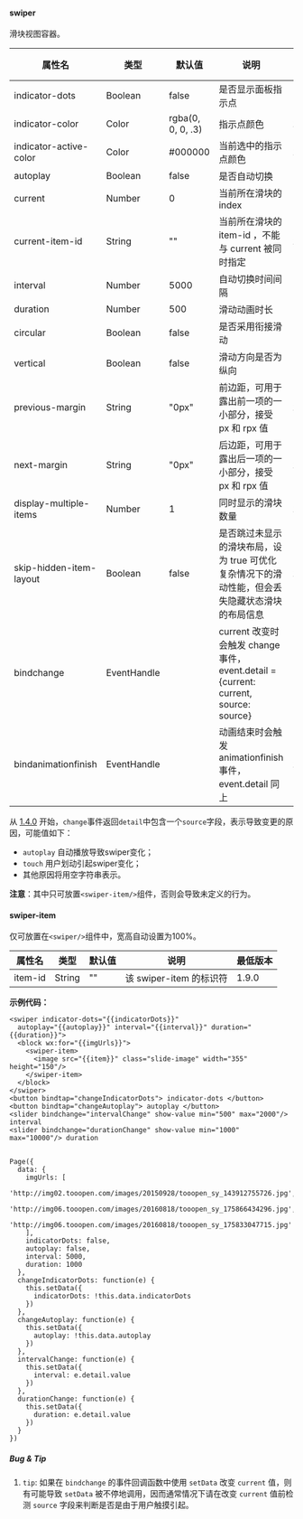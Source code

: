 <!-- https://developers.weixin.qq.com/miniprogram/dev/component/swiper.html -->

#### swiper

滑块视图容器。

  属性名                    |  类型          |  默认值              |  说明                                                                         | 最低版本 
----------------------------|----------------|----------------------|-------------------------------------------------------------------------------|----------
  indicator-dots            |  Boolean       |  false               |  是否显示面板指示点                                                           |          
  indicator-color           |  Color         |  rgba(0, 0, 0, .3)   |  指示点颜色                                                                   |  1.1.0   
  indicator-active-color    |  Color         |  #000000             |  当前选中的指示点颜色                                                         |  1.1.0   
  autoplay                  |  Boolean       |  false               |  是否自动切换                                                                 |          
  current                   |  Number        |  0                   |  当前所在滑块的 index                                                         |          
  current-item-id           |  String        |  ""                  |  当前所在滑块的 item-id ，不能与 current 被同时指定                           |  1.9.0   
  interval                  |  Number        |  5000                |  自动切换时间间隔                                                             |          
  duration                  |  Number        |  500                 |  滑动动画时长                                                                 |          
  circular                  |  Boolean       |  false               |  是否采用衔接滑动                                                             |          
  vertical                  |  Boolean       |  false               |  滑动方向是否为纵向                                                           |          
  previous-margin           |  String        |  "0px"               |  前边距，可用于露出前一项的一小部分，接受 px 和 rpx 值                        |  1.9.0   
  next-margin               |  String        |  "0px"               |  后边距，可用于露出后一项的一小部分，接受 px 和 rpx 值                        |  1.9.0   
  display-multiple-items    |  Number        |  1                   |  同时显示的滑块数量                                                           |  1.9.0   
  skip-hidden-item-layout   |  Boolean       |  false               |是否跳过未显示的滑块布局，设为 true 可优化复杂情况下的滑动性能，但会丢失隐藏状态滑块的布局信息|  1.9.0   
  bindchange                |  EventHandle   |                      |current 改变时会触发 change 事件，event.detail = {current: current, source: source}|          
  bindanimationfinish       |  EventHandle   |                      |  动画结束时会触发 animationfinish 事件，event.detail 同上                     |  1.9.0   

从 [1.4.0](https://developers.weixin.qq.com/miniprogram/dev/framework/compatibility.html "基础库 1.4.0 开始支持，低版本需做兼容处理。") 开始，`change`事件返回`detail`中包含一个`source`字段，表示导致变更的原因，可能值如下：

*   `autoplay` 自动播放导致swiper变化；
*   `touch` 用户划动引起swiper变化；
*   其他原因将用空字符串表示。

**注意**：其中只可放置`<swiper-item/>`组件，否则会导致未定义的行为。

#### swiper-item

仅可放置在`<swiper/>`组件中，宽高自动设置为100%。

  属性名    |  类型     | 默认值 |  说明                 | 最低版本 
------------|-----------|--------|-----------------------|----------
  item-id   |  String   |  ""    |该 swiper-item 的标识符|  1.9.0   

**示例代码：**

    <swiper indicator-dots="{{indicatorDots}}"
      autoplay="{{autoplay}}" interval="{{interval}}" duration="{{duration}}">
      <block wx:for="{{imgUrls}}">
        <swiper-item>
          <image src="{{item}}" class="slide-image" width="355" height="150"/>
        </swiper-item>
      </block>
    </swiper>
    <button bindtap="changeIndicatorDots"> indicator-dots </button>
    <button bindtap="changeAutoplay"> autoplay </button>
    <slider bindchange="intervalChange" show-value min="500" max="2000"/> interval
    <slider bindchange="durationChange" show-value min="1000" max="10000"/> duration
    

    Page({
      data: {
        imgUrls: [
          'http://img02.tooopen.com/images/20150928/tooopen_sy_143912755726.jpg',
          'http://img06.tooopen.com/images/20160818/tooopen_sy_175866434296.jpg',
          'http://img06.tooopen.com/images/20160818/tooopen_sy_175833047715.jpg'
        ],
        indicatorDots: false,
        autoplay: false,
        interval: 5000,
        duration: 1000
      },
      changeIndicatorDots: function(e) {
        this.setData({
          indicatorDots: !this.data.indicatorDots
        })
      },
      changeAutoplay: function(e) {
        this.setData({
          autoplay: !this.data.autoplay
        })
      },
      intervalChange: function(e) {
        this.setData({
          interval: e.detail.value
        })
      },
      durationChange: function(e) {
        this.setData({
          duration: e.detail.value
        })
      }
    })
    

##### Bug & Tip

1.  `tip`: 如果在 `bindchange` 的事件回调函数中使用 `setData` 改变 `current` 值，则有可能导致 `setData` 被不停地调用，因而通常情况下请在改变 `current` 值前检测 `source` 字段来判断是否是由于用户触摸引起。
